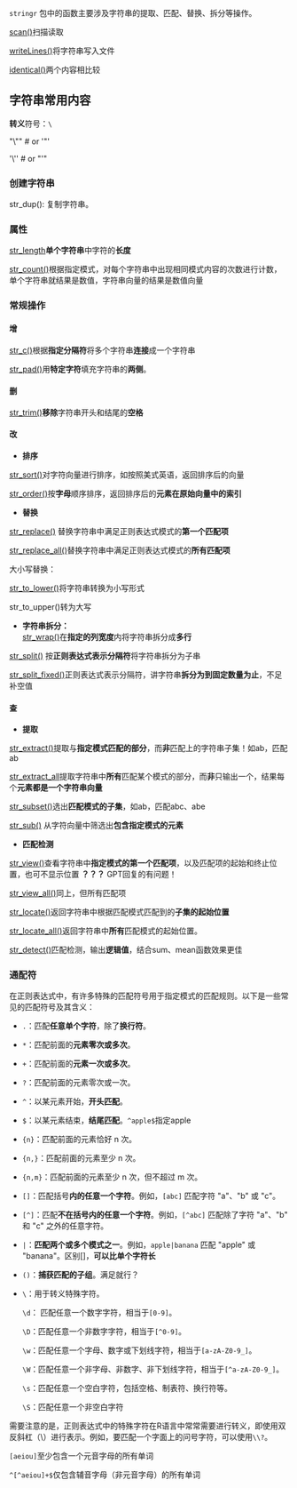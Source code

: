 `stringr` 包中的函数主要涉及字符串的提取、匹配、替换、拆分等操作。

[scan()](../readr/scan().md)扫描读取

[writeLines()](writeLines().md)将字符串写入文件

[identical()](identical().md)两个内容相比较
## 字符串常用内容
**转义**符号：`\`

"\\"" # or '"'

'\\'' # or "'"

### 创建字符串
str_dup(): 复制字符串。

### 属性
[str_length](str_length.md)**单个字符串**中字符的**长度**

[str_count()](str_count().md)根据指定模式，对每个字符串中出现相同模式内容的次数进行计数，单个字符串就结果是数值，字符串向量的结果是数值向量

### 常规操作
#### 增

[str_c()](str_c().md)根据**指定分隔符**将多个字符串**连接**成一个字符串

[str_pad()](str_pad().md)用**特定字符**填充字符串的**两侧**。
 
#### 删

[str_trim()](str_trim().md)**移除**字符串开头和结尾的**空格**

#### 改
- **排序**

[str_sort()](str_sort().md)对字符向量进行排序，如按照美式英语，返回排序后的向量

[str_order()](str_order().md)按**字母**顺序排序，返回排序后的**元素在原始向量中的索引**

- **替换**

[str_replace()](str_replace().md) 替换字符串中满足正则表达式模式的**第一个匹配项**

[str_replace_all()](str_replace_all().md)替换字符串中满足正则表达式模式的**所有匹配项**

大小写替换：

[str_to_lower()](str_to_lower().md)将字符串转换为小写形式

str_to_upper()转为大写
  
- **字符串拆分：**  
[str_wrap()](str_wrap().md)在**指定的列宽度**内将字符串拆分成**多行**

[str_split()](str_split().md) 按**正则表达式表示分隔符**将字符串拆分为子串

[str_split_fixed()](str_split_fixed().md)正则表达式表示分隔符，讲字符串**拆分为到固定数量为止**，不足补空值

#### 查

- **提取**

[str_extract()](str_extract().md)提取与**指定模式匹配的部分**，而**非**匹配上的字符串子集！如ab，匹配ab

[str_extract_all](str_extract_all.md)提取字符串中**所有**匹配某个模式的部分，而**非**只输出一个，结果每个**元素都是一个字符串向量**

[str_subset()](str_subset().md)选出**匹配模式的子集**，如ab，匹配abc、abe

[str_sub()](str_sub().md) 从字符向量中筛选出**包含指定模式的元素**

- **匹配检测**

[str_view()](str_view().md)查看字符串中**指定模式的第一个匹配项**，以及匹配项的起始和终止位置，也可不显示位置 **？？？** GPT回复的有问题！

[str_view_all()](str_view_all().md)同上，但所有匹配项

[str_locate()](str_locate().md)返回字符串中根据匹配模式匹配到的**子集的起始位置**

[str_locate_all()](str_locate_all().md)返回字符串中**所有**匹配模式的起始位置。

[str_detect()](str_detect().md)匹配检测，输出**逻辑值**，结合sum、mean函数效果更佳

### 通配符
在正则表达式中，有许多特殊的匹配符号用于指定模式的匹配规则。以下是一些常见的匹配符号及其含义：

- `.`：匹配**任意单个字符**，除了**换行符**。

- `*`：匹配前面的**元素零次或多次**。

- `+`：匹配前面的**元素一次或多次**。

- `?`：匹配前面的元素零次或一次。

- `^`：以某元素开始，**开头匹配**。

- `$`：以某元素结束，**结尾匹配**。`^apple$`指定apple

- `{n}`：匹配前面的元素恰好 n 次。

- `{n,}`：匹配前面的元素至少 n 次。

- `{n,m}`：匹配前面的元素至少 n 次，但不超过 m 次。

- `[]`：匹配括号**内的任意一个字符**。例如，`[abc]` 匹配字符 "a"、"b" 或 "c"。

- `[^]`：匹配**不在括号内的任意一个字符**。例如，`[^abc]` 匹配除了字符 "a"、"b" 和 "c" 之外的任意字符。

- `|`：**匹配两个或多个模式之一**。例如，`apple|banana` 匹配 "apple" 或 "banana"。区别[]，**可以比单个字符长**

- `()`：**捕获匹配的子组**。满足就行？

- `\`：用于转义特殊字符。

	`\d`： 匹配任意一个数字字符，相当于`[0-9]`。

	`\D`：匹配任意一个非数字字符，相当于`[^0-9]`。
	
	`\w`：匹配任意一个字母、数字或下划线字符，相当于`[a-zA-Z0-9_]`。
	
	`\W`：匹配任意一个非字母、非数字、非下划线字符，相当于`[^a-zA-Z0-9_]`。
	
	`\s`：匹配任意一个空白字符，包括空格、制表符、换行符等。
	
	`\S`：匹配任意一个非空白字符

需要注意的是，正则表达式中的特殊字符在R语言中常常需要进行转义，即使用双反斜杠（\\）进行表示。例如，要匹配一个字面上的问号字符，可以使用`\\?`。

`[aeiou]`至少包含一个元音字母的所有单词

`^[^aeiou]+$`仅包含辅音字母（非元音字母）的所有单词


